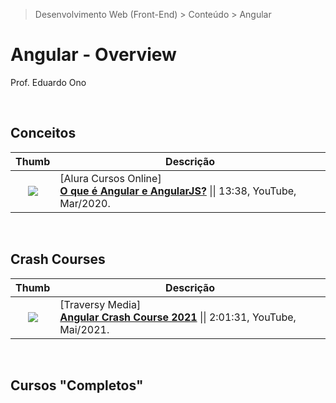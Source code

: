 > Desenvolvimento Web (Front-End) > Conteúdo > Angular

# Angular - Overview

Prof. Eduardo Ono

<br>

## Conceitos

| Thumb | Descrição |
| :-: | --- |
| [![](https://img.youtube.com/vi/LFlNU30u7d8/default.jpg)](https://www.youtube.com/watch?v=LFlNU30u7d8 "O que é Angular e AngularJS?") | [Alura Cursos Online] <br> [__O que é Angular e AngularJS?__](https://www.youtube.com/watch?v=LFlNU30u7d8) \|\| 13:38, YouTube, Mar/2020.

<br>

## Crash Courses

| Thumb | Descrição |
| :-: | --- |
[![](https://img.youtube.com/vi/3dHNOWTI7H8/default.jpg)](https://www.youtube.com/watch?v=3dHNOWTI7H8 "") | [Traversy Media] <br> [__Angular Crash Course 2021__](https://www.youtube.com/watch?v=3dHNOWTI7H8) \|\| 2:01:31, YouTube, Mai/2021.

<br>

## Cursos "Completos"

<br>
